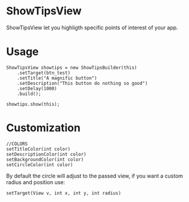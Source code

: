 ShowTipsView
============

ShowTipsView let you highligth specific points of interest of your app.

Usage
====
    ShowTipsView showtips = new ShowTipsBuilder(this)
		.setTarget(btn_test)
		.setTitle("A magnific button")
		.setDescription("This button do nothing so good")
		.setDelay(1000)
		.build();
		
	showtips.show(this);
	
Customization
=======
    //COLORS
    setTitleColor(int color)
    setDescriptionColor(int color)
    setBackgroundColor(int color)
    setCircleColor(int color)

By default the circle will adjust to the passed view, if you want a custom radius and position use: 

    setTarget(View v, int x, int y, int radius)


	


